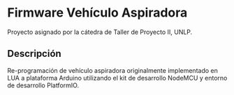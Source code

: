 # Firmware Vehículo Aspiradora
Proyecto asignado por la cátedra de Taller de Proyecto II, UNLP.
## Descripción
Re-programación de vehículo aspiradora originalmente implementado en LUA a plataforma Arduino utilizando el kit de desarrollo NodeMCU y entorno de desarrollo PlatformIO.

